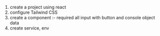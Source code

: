 1) create a project using react
2) configure Tailwind CSS
3) create a component :- required all input with button and console object data
4) create service, env